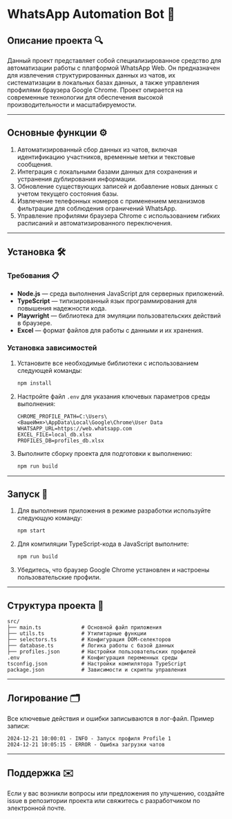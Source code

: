 # WhatsApp Automation Bot 🤖

## Описание проекта 🔍

Данный проект представляет собой специализированное средство для автоматизации работы с платформой WhatsApp Web. Он предназначен для извлечения структурированных данных из чатов, их систематизации в локальных базах данных, а также управления профилями браузера Google Chrome. Проект опирается на современные технологии для обеспечения высокой производительности и масштабируемости.

---

## Основные функции ⚙️

1. Автоматизированный сбор данных из чатов, включая идентификацию участников, временные метки и текстовые сообщения.
2. Интеграция с локальными базами данных для сохранения и устранения дублирования информации.
3. Обновление существующих записей и добавление новых данных с учетом текущего состояния базы.
4. Извлечение телефонных номеров с применением механизмов фильтрации для соблюдения ограничений WhatsApp.
5. Управление профилями браузера Chrome с использованием гибких расписаний и автоматизированного переключения.

---

## Установка 🛠️

### Требования 📋

- **Node.js** — среда выполнения JavaScript для серверных приложений.
- **TypeScript** — типизированный язык программирования для повышения надежности кода.
- **Playwright** — библиотека для эмуляции пользовательских действий в браузере.
- **Excel** — формат файлов для работы с данными и их хранения.

### Установка зависимостей

1. Установите все необходимые библиотеки с использованием следующей команды:
   ```bash
   npm install
   ```

2. Настройте файл `.env` для указания ключевых параметров среды выполнения:
   ```plaintext
   CHROME_PROFILE_PATH=C:\Users\<ВашеИмя>\AppData\Local\Google\Chrome\User Data
   WHATSAPP_URL=https://web.whatsapp.com
   EXCEL_FILE=local_db.xlsx
   PROFILES_DB=profiles_db.xlsx
   ```

3. Выполните сборку проекта для подготовки к выполнению:
   ```bash
   npm run build
   ```

---

## Запуск 🚀

1. Для выполнения приложения в режиме разработки используйте следующую команду:
   ```bash
   npm start
   ```

2. Для компиляции TypeScript-кода в JavaScript выполните:
   ```bash
   npm run build
   ```

3. Убедитесь, что браузер Google Chrome установлен и настроены пользовательские профили.

---

## Структура проекта 📂

```plaintext
src/
├── main.ts             # Основной файл приложения
├── utils.ts            # Утилитарные функции
├── selectors.ts        # Конфигурация DOM-селекторов
├── database.ts         # Логика работы с базой данных
├── profiles.json       # Настройки пользовательских профилей
.env                    # Конфигурация переменных среды
tsconfig.json           # Настройки компилятора TypeScript
package.json            # Зависимости и скрипты управления
```

---

## Логирование 🗂️

Все ключевые действия и ошибки записываются в лог-файл. Пример записи:
```plaintext
2024-12-21 10:00:01 - INFO - Запуск профиля Profile 1
2024-12-21 10:05:15 - ERROR - Ошибка загрузки чатов
```

---

## Поддержка ✉️

Если у вас возникли вопросы или предложения по улучшению, создайте issue в репозитории проекта или свяжитесь с разработчиком по электронной почте.

